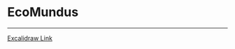 # EcoMundus
---
<a href="https://excalidraw.com/#json=z3tYX_c8huO_FJAcEykLV,aP9u8_74HL798q-VpU8b8A">Excalidraw Link </a>
